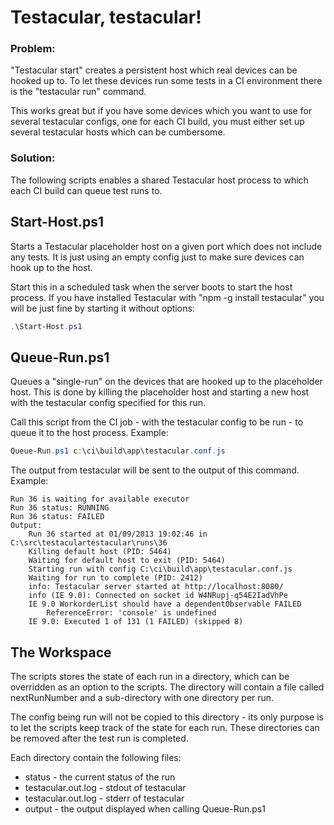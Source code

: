 # Testacular, testacular!

### Problem:
"Testacular start" creates a persistent host which real devices can be hooked up to.
To let these devices run some tests in a CI environment there is the "testacular run" command.

This works great but if you have some devices which you want to use for several testacular configs,
one for each CI build, you must either set up several testacular hosts which can be cumbersome.

### Solution:
The following scripts enables a shared Testacular host process to which each CI build can queue 
test runs to. 


## Start-Host.ps1

Starts a Testacular placeholder host on a given port which does not include any tests.
It is just using an empty config just to make sure devices can hook up to the host.

Start this in a scheduled task when the server boots to start the host process.
If you have installed Testacular with "npm -g install testacular" you will be just fine by starting it without options:

```powershell
.\Start-Host.ps1
```

## Queue-Run.ps1

Queues a "single-run" on the devices that are hooked up to the placeholder host.
This is done by killing the placeholder host and starting a new host with the testacular config specified for this run.

Call this script from the CI job - with the testacular config to be run - to queue it to the host process.
Example:

```powershell
Queue-Run.ps1 c:\ci\build\app\testacular.conf.js
```

The output from testacular will be sent to the output of this command.
Example:

```
Run 36 is waiting for available executor
Run 36 status: RUNNING
Run 36 status: FAILED
Output:
    Run 36 started at 01/09/2013 19:02:46 in C:\src\testaculartestacular\runs\36
    Killing default host (PID: 5464)
    Waiting for default host to exit (PID: 5464)
    Starting run with config C:\ci\build\app\testacular.conf.js
    Waiting for run to complete (PID: 2412)
    info: Testacular server started at http://localhost:8080/
    info (IE 9.0): Connected on socket id W4NRupj-q54E2IadVhPe
    IE 9.0 WorkorderList should have a dependentObservable FAILED
        ReferenceError: 'console' is undefined
    IE 9.0: Executed 1 of 131 (1 FAILED) (skipped 8)
```

## The Workspace

The scripts stores the state of each run in a directory, which can be overridden as an option to the scripts.
The directory will contain a file called nextRunNumber and a sub-directory with one directory per run.

The config being run will not be copied to this directory - its only purpose is to let the 
scripts keep track of the state for each run. These directories can be removed after the test run is completed.

Each directory contain the following files:
* status - the current status of the run
* testacular.out.log - stdout of testacular
* testacular.out.log - stderr of testacular
* output - the output displayed when calling Queue-Run.ps1
